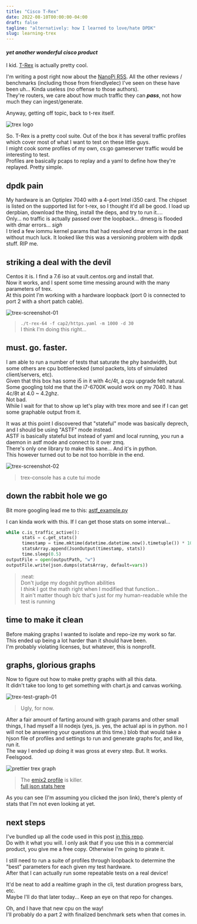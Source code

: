 ```yaml
---
title: "Cisco T-Rex"
date: 2022-08-10T00:00:00-04:00
draft: false
tagline: "alternatively: how I learned to love/hate DPDK"
slug: learning-trex
---
```



#### *yet another wonderful cisco product*

I kid. [T-Rex](https://trex-tgn.cisco.com/) is actually pretty cool.

I'm writing a post right now about the [NanoPi R5S](https://wiki.friendlyelec.com/wiki/index.php/NanoPi_R5S).
All the other reviews / benchmarks (including those from friendlyelec) I've seen on these have been uh... Kinda useless (no offense to those authors). \
They're routers, we care about how much traffic they can ***pass***, not how much they can ingest/generate.

Anyway, getting off topic, back to t-rex itself.

![trex logo](/2022/08/learning-trex/trex-logo.png)

So. T-Rex is a pretty cool suite.
Out of the box it has several traffic profiles which cover most of what I want to test on these little guys. \
I might cook some profiles of my own, cs:go gameserver traffic would be interesting to test. \
Profiles are basically pcaps to replay and a yaml to define how they're replayed. Pretty simple.

## dpdk pain

My hardware is an Optiplex 7040 with a 4-port Intel i350 card.
The chipset is listed on the supported list for t-rex, so I thought it'd all be good.
I load up derpbian, download the thing, install the deps, and try to run it.... \
Only... no traffic is actually passed over the loopback... dmesg is flooded with dmar errors... *sigh* \
I tried a few iommu kernel params that had resolved dmar errors in the past without much luck. It looked like this was a versioning problem with dpdk stuff. RIP me.

## striking a deal with the devil

Centos it is. I find a 7.6 iso at vault.centos.org and install that. \
Now it works, and I spent some time messing around with the many parameters of trex. \
At this point I'm working with a hardware loopback (port 0 is connected to port 2 with a short patch cable).

![trex-screenshot-01](/2022/08/learning-trex/trex-screenshot-01.png)
> `./t-rex-64 -f cap2/https.yaml -m 1000 -d 30` \
> I think I'm doing this right...

## must. go. faster.

I am able to run a number of tests that saturate the phy bandwidth, but some others are cpu bottlenecked (smol packets, lots of simulated client/servers, etc). \
Given that this box has some i5 in it with 4c/4t, a cpu upgrade felt natural. \
Some googling told me that the i7-6700K would work on my 7040. It has 4c/8t at 4.0 ~ 4.2ghz. \
Not bad. \
While I wait for that to show up let's play with trex more and see if I can get some graphable output from it.

It was at this point I discovered that "stateful" mode was basically deprech, and I should be using "ASTF" mode instead. \
ASTF is basically stateful but instead of yaml and local running, you run a daemon in astf mode and connect to it over zmq. \
There's only one library to make this sane... And it's in python. \
This however turned out to be not too horrible in the end.

![trex-screenshot-02](/2022/08/learning-trex/trex-screenshot-02.png)
> trex-console has a cute tui mode

## down the rabbit hole we go

Bit more googling lead me to this: 
[astf_example.py](https://github.com/cisco-system-traffic-generator/trex-core/blob/master/scripts/automation/trex_control_plane/interactive/trex/examples/astf/astf_example.py)

I can kinda work with this.
If I can get those stats on some interval...

```python
while c.is_traffic_active():
      stats = c.get_stats()
      timestamp = time.mktime(datetime.datetime.now().timetuple()) * 1000
      statsArray.append(JsonOutput(timestamp, stats))
      time.sleep(0.5)
outputFile = open(outputPath, "w")
outputFile.write(json.dumps(statsArray, default=vars))
```
> :neat: \
> Don't judge my dogshit python abilities \
> I *think* I got the math right when I modified that function... \
> It ain't matter though b/c that's just for my human-readable while the test is running

## time to make it clean

Before making graphs I wanted to isolate and repo-ize my work so far. \
This ended up being a lot harder than it should have been. \
I'm probably violating licenses, but whatever, this is nonprofit.

## graphs, glorious graphs

Now to figure out how to make pretty graphs with all this data. \
It didn't take too long to get something with chart.js and canvas working.

![trex-test-graph-01](/2022/08/learning-trex/trex-test-graph-01.png)
> Ugly, for now.

After a fair amount of farting around with graph params and other small things, I had myself a lil nodejs (yes, js. yes, the actual api is in python. no I will not be answering your questions at this time.) blob that would take a hjson file of profiles and settings to run and generate graphs for, and like, run it. \
The way I ended up doing it was gross at every step. But. It works. \
Feelsgood.

![prettier trex graph](/2022/08/learning-trex/emix2-mult_400-dur_600-1660148778698.png)
> The [emix2 profile](https://github.com/cisco-system-traffic-generator/trex-core/blob/master/scripts/astf/emix2.py) 
> is killer. \
> [full json stats here](/2022/08/learning-trex/json/emix2-mult_400-dur_600-1660148778698.json)

As you can see (I'm assuming you clicked the json link), there's plenty of stats that I'm not even looking at yet.

## next steps

I've bundled up all the code used in this post [in this repo](https://github.com/velocipacktor/trex-benchmark-sequence). \
Do with it what you will. I only ask that if you use this in a commercial product, you give me a free copy. Otherwise I'm going to pirate it.

I still need to run a suite of profiles through loopback to determine the "best" parameters for each given my test hardware. \
After that I can actually run some repeatable tests on a real device!

It'd be neat to add a realtime graph in the cli, test duration progress bars, etc. \
Maybe I'll do that later today... Keep an eye on that repo for changes.

Oh, and I have that new cpu on the way! \
I'll probably do a part 2 with finalized benchmark sets when that comes in.
